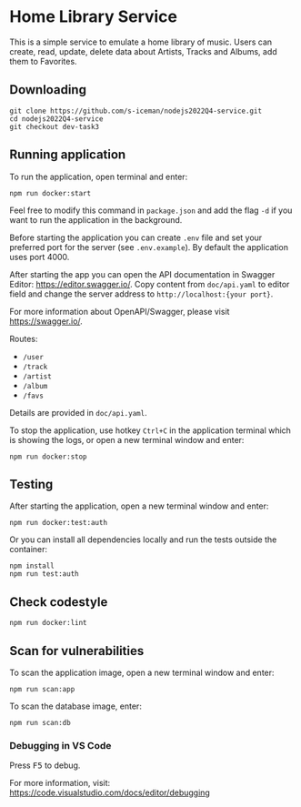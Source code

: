 # Home Library Service

This is a simple service to emulate a home library of music. Users can create, read, update, delete data about Artists, Tracks and Albums, add them to Favorites.

## Downloading

```
git clone https://github.com/s-iceman/nodejs2022Q4-service.git
cd nodejs2022Q4-service
git checkout dev-task3
```

## Running application

To run the application, open terminal and enter:
```
npm run docker:start
```
Feel free to modify this command in `package.json` and add the flag `-d` if you want to run the application in the background.

Before starting the application you can create `.env` file and set your preferred port for the server (see `.env.example`). By default the application uses port 4000.

After starting the app you can open the API documentation in Swagger Editor: https://editor.swagger.io/. Copy content from `doc/api.yaml` to editor field and change the server address to `http://localhost:{your port}`.

For more information about OpenAPI/Swagger, please visit https://swagger.io/.

Routes:
- `/user`
- `/track`
- `/artist`
- `/album`
- `/favs`

Details are provided in `doc/api.yaml`.

To stop the application, use hotkey `Ctrl+C` in the application terminal which is showing the logs, or open a new terminal window and enter:
```
npm run docker:stop
```


## Testing

After starting the application, open a new terminal window and enter:

```
npm run docker:test:auth
```

Or you can install all dependencies locally and run the tests outside the container:

```
npm install
npm run test:auth
```

## Check codestyle

```
npm run docker:lint
```

## Scan for vulnerabilities

To scan the application image, open a new terminal window and enter:

```
npm run scan:app
```

To scan the database image, enter:
```
npm run scan:db
```


### Debugging in VS Code

Press <kbd>F5</kbd> to debug.

For more information, visit: https://code.visualstudio.com/docs/editor/debugging
